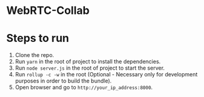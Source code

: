 # WebRTC-Collab

# Steps to run
1. Clone the repo.
2. Run `yarn` in the root of project to install the dependencies.
3. Run `node server.js` in the root of project to start the server.
5. Run `rollup -c -w` in the root (Optional - Necessary only for development purposes in order to build the bundle).
4. Open browser and go to `http://your_ip_address:8000`.
